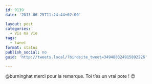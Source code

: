 ```yaml
---
id: 9139
date: '2013-06-25T11:24:44+02:00'

layout: post
categories:
  - Vis ma vie
tags:
  - tweet
format: status
publish_social: no
guid: 'http://tweets.local/?birdsite_tweet=349488324915892226'

---
```


@burninghat merci pour la remarque. Toi t’es un vrai pote ! 😉